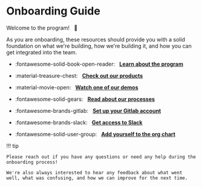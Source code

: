 # Onboarding Guide

Welcome to the program! &nbsp; :wave:

As you are onboarding, these resources should provide you with a solid foundation on what we're building, how we're building it, and how you can get integrated into the team.

<div class="grid cards" markdown>

-   :fontawesome-solid-book-open-reader: &nbsp; [**Learn about the program**](../program/index.md)

-   :material-treasure-chest: &nbsp; [**Check out our products**](../products/index.md)

-   :material-movie-open: &nbsp; [**Watch one of our demos**](../presentations/index.md)

-   :fontawesome-solid-gears: &nbsp; [**Read about our processes**](../process/index.md)

-   :fontawesome-brands-gitlab: &nbsp; [**Set up your Gitlab account**](../process/platforms/gitlab.md#joining-the-instance)

-   :fontawesome-brands-slack: &nbsp; [**Get access to Slack**](../process/platforms/slack.md#joining-the-workspace)

-   :fontawesome-solid-user-group: &nbsp; [**Add yourself to the org chart**](https://gitlab.jatic.net/jatic/internal-docs/-/tree/main/docs/teams)

</div>

!!! tip

    Please reach out if you have any questions or need any help during the onboarding process!

    We're also always interested to hear any feedback about what went well, what was confusing, and how we can improve for the next time.
